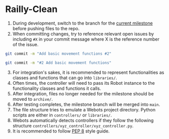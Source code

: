 # Railly-Clean

1. During development, switch to the branch for the [current milestone](https://github.com/SDP-Team10/Railly-Clean/tree/table-sanitisation) before pushing files to the repo.
2. When committing changes, try to reference relevant open issues by including `#X` in your commit message where X is the reference number of the issue.
```bash
git commit -m "Add basic movement functions #2"
```
```bash
git commit -m "#2 Add basic movement functions"
```
3. For integration's sakes, it is recommended to represent functionalities as classes and functions that can go into `libraries/`.
4. Often times, the controller will need to pass its Robot instance to the functionality classes and functions it calls.
5. After integration, files no longer needed for the milestone should be moved to `archive/`.
6. After testing completes, the milestone branch will be merged into `main`.
7. The file structure tries to emulate a Webots project directory. Python scripts are either in `controllers/` or `libraries/`.
8. Webots automatically detects controllers if they follow the following structure `controllers/xyz_controller/xyz_controller.py`.
9. It is recommended to follow [PEP 8](https://www.python.org/dev/peps/pep-0008/) style guide.
